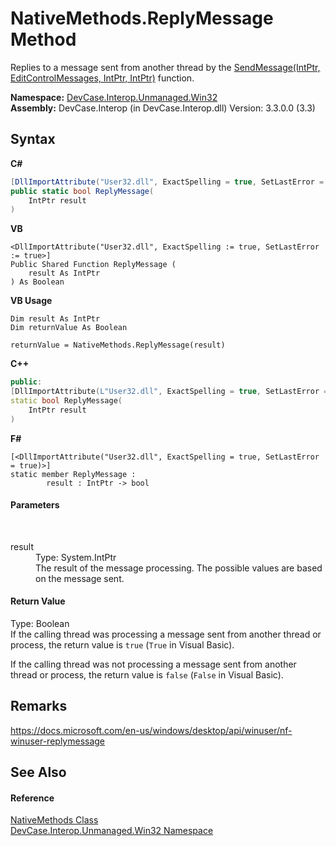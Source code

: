 # NativeMethods.ReplyMessage Method 
 

Replies to a message sent from another thread by the <a href="M_DevCase_Interop_Unmanaged_Win32_NativeMethods_SendMessage">SendMessage(IntPtr, EditControlMessages, IntPtr, IntPtr)</a> function.

**Namespace:**&nbsp;<a href="N_DevCase_Interop_Unmanaged_Win32">DevCase.Interop.Unmanaged.Win32</a><br />**Assembly:**&nbsp;DevCase.Interop (in DevCase.Interop.dll) Version: 3.3.0.0 (3.3)

## Syntax

**C#**<br />
``` C#
[DllImportAttribute("User32.dll", ExactSpelling = true, SetLastError = true)]
public static bool ReplyMessage(
	IntPtr result
)
```

**VB**<br />
``` VB
<DllImportAttribute("User32.dll", ExactSpelling := true, SetLastError := true>]
Public Shared Function ReplyMessage ( 
	result As IntPtr
) As Boolean
```

**VB Usage**<br />
``` VB Usage
Dim result As IntPtr
Dim returnValue As Boolean

returnValue = NativeMethods.ReplyMessage(result)
```

**C++**<br />
``` C++
public:
[DllImportAttribute(L"User32.dll", ExactSpelling = true, SetLastError = true)]
static bool ReplyMessage(
	IntPtr result
)
```

**F#**<br />
``` F#
[<DllImportAttribute("User32.dll", ExactSpelling = true, SetLastError = true)>]
static member ReplyMessage : 
        result : IntPtr -> bool 

```


#### Parameters
&nbsp;<dl><dt>result</dt><dd>Type: System.IntPtr<br />The result of the message processing. The possible values are based on the message sent.</dd></dl>

#### Return Value
Type: Boolean<br />If the calling thread was processing a message sent from another thread or process, the return value is `true` (`True` in Visual Basic). 

 If the calling thread was not processing a message sent from another thread or process, the return value is `false` (`False` in Visual Basic).

## Remarks
<a href="https://docs.microsoft.com/en-us/windows/desktop/api/winuser/nf-winuser-replymessage" target="_blank">https://docs.microsoft.com/en-us/windows/desktop/api/winuser/nf-winuser-replymessage</a>

## See Also


#### Reference
<a href="T_DevCase_Interop_Unmanaged_Win32_NativeMethods">NativeMethods Class</a><br /><a href="N_DevCase_Interop_Unmanaged_Win32">DevCase.Interop.Unmanaged.Win32 Namespace</a><br />